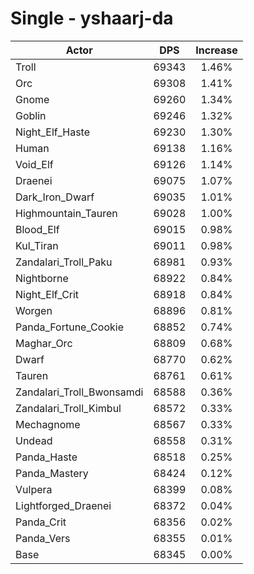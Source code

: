 # Single - yshaarj-da
| Actor | DPS | Increase |
|---|:---:|:---:|
|Troll|69343|1.46%|
|Orc|69308|1.41%|
|Gnome|69260|1.34%|
|Goblin|69246|1.32%|
|Night_Elf_Haste|69230|1.30%|
|Human|69138|1.16%|
|Void_Elf|69126|1.14%|
|Draenei|69075|1.07%|
|Dark_Iron_Dwarf|69035|1.01%|
|Highmountain_Tauren|69028|1.00%|
|Blood_Elf|69015|0.98%|
|Kul_Tiran|69011|0.98%|
|Zandalari_Troll_Paku|68981|0.93%|
|Nightborne|68922|0.84%|
|Night_Elf_Crit|68918|0.84%|
|Worgen|68896|0.81%|
|Panda_Fortune_Cookie|68852|0.74%|
|Maghar_Orc|68809|0.68%|
|Dwarf|68770|0.62%|
|Tauren|68761|0.61%|
|Zandalari_Troll_Bwonsamdi|68588|0.36%|
|Zandalari_Troll_Kimbul|68572|0.33%|
|Mechagnome|68567|0.33%|
|Undead|68558|0.31%|
|Panda_Haste|68518|0.25%|
|Panda_Mastery|68424|0.12%|
|Vulpera|68399|0.08%|
|Lightforged_Draenei|68372|0.04%|
|Panda_Crit|68356|0.02%|
|Panda_Vers|68355|0.01%|
|Base|68345|0.00%|
